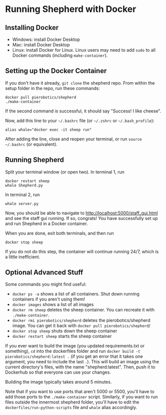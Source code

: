 # Running Shepherd with Docker

## Installing Docker

 - Windows: install Docker Desktop
 - Mac: install Docker Desktop
 - Linux: install Docker for Linux. Linux users may need to add `sudo` to all Docker commands (including `make-container`).

## Setting up the Docker Container

If you don't have it already, `git clone` the shepherd repo. From within the setup folder in the repo, run these commands:
```
docker pull pierobotics/shepherd
./make-container
```
If the second command is successful, it should say "Success! I like cheese".

Now, add this line to your `~/.bashrc` file (or `~/.zshrc` or `~/.bash_profile`):
```
alias whale="docker exec -it sheep run"
```
After adding the line, close and reopen your terminal, or run `source ~/.bashrc` (or equivalent).

## Running Shepherd

Split your terminal window (or open two). In terminal 1, run
```
docker restart sheep
whale Shepherd.py
```
In terminal 2, run
```
whale server.py
```

Now, you should be able to navigate to <http://localhost:5000/staff_gui.html> and see the staff gui running. If so, congrats! You have successfully set up and run Shepherd in a Docker container. 

When you are done, exit both terminals, and then run
```
docker stop sheep
```
If you do not do this step, the container will continue running 24/7, which is a little inefficient. 

## Optional Advanced Stuff

Some commands you might find useful:
 - `docker ps -a` shows a list of all containers. Shut down running containers if you aren't using them!
 - `docker images` shows a list of all images
 - `docker rm sheep` deletes the sheep container. You can recreate it with `./make-container`.
 - `docker rmi pierobotics/shepherd` deletes the pierobotics/shepherd image. You can get it back with `docker pull pierobotics/shepherd`/
 - `docker stop sheep` shuts down the sheep container
 - `docker restart sheep` starts the sheep container
 
If you ever want to build the image (you updated requirements.txt or something), `cd` into the dockerfiles folder and run `docker build -t pierobotics/shepherd:latest .` (if you get an error that it takes one argument, you need to include the last `.`). This will build an image using the current directory's files, with the name "shepherd:latest". Then, push it to Dockerhub so that everyone can use your changes.

Building the image typically takes around 5 minutes.

Note that if you want to use ports that aren't 5000 or 5500, you'll have to add those ports to the `./make-container` script. Similarly, if you want to run files outside the innermost shepherd folder, you'll have to edit the `dockerfiles/run-python-scripts` file and `whale` alias accordingly.


